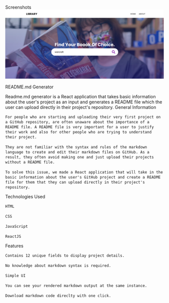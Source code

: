 Screenshots
![alt text](https://github.com/fauzanshidqi21/RepolibRJS/blob/main/screenshoot/Search%20and%20home%20page.PNG)

README.md Generator

Readme.md generator is a React application that takes basic information about the user's project as an input and generates a README file which the user can upload directly in their project's repository.
General Information

    For people who are starting and uploading their very first project on a GitHub repository, are often unaware about the importance of a README file. A README file is very important for a user to justify their work and also for other people who are trying to understand their project.

    They are not familiar with the syntax and rules of the markdown language to create and edit their markdown files on GitHub. As a result, they often avoid making one and just upload their projects without a README file.

    To solve this issue, we made a React application that will take in the basic information about the user's GitHub project and create a README file for them that they can upload directly in their project's repository.

Technologies Used

    HTML

    CSS

    JavaScript

    ReactJS

Features

    Contains 12 unique fields to display project details.

    No knowledge about markdown syntax is required.

    Simple UI

    You can see your rendered markdown output at the same instance.

    Download markdown code direclty with one click.

